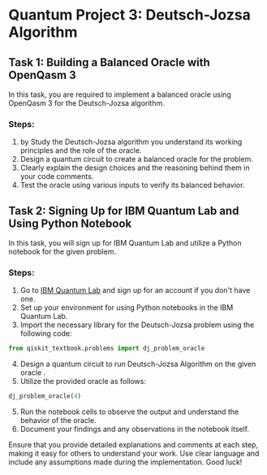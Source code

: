 # Quantum Project 3: Deutsch-Jozsa Algorithm

## Task 1: Building a Balanced Oracle with OpenQasm 3

In this task, you are required to implement a balanced oracle using OpenQasm 3 for the Deutsch-Jozsa algorithm.

### Steps:
1. by Study the Deutsch-Jozsa algorithm you  understand its working principles and the role of the oracle.
2. Design a quantum circuit to create a balanced oracle for the problem.
3. Clearly explain the design choices and the reasoning behind them in your code comments.
4. Test the oracle using various inputs to verify its balanced behavior.

## Task 2: Signing Up for IBM Quantum Lab and Using Python Notebook

In this task, you will sign up for IBM Quantum Lab and utilize a Python notebook for the given problem.

### Steps:
1. Go to [IBM Quantum Lab](https://lab.quantum-computing.ibm.com/) and sign up for an account if you don't have one.
2. Set up your environment for using Python notebooks in the IBM Quantum Lab.
3. Import the necessary library for the Deutsch-Jozsa problem using the following code:
   
```python
from qiskit_textbook.problems import dj_problem_oracle
```
4. Design a quantum circuit to run  Deutsch-Jozsa Algorithm on the given oracle .
4. Utilize the provided oracle as follows:
   
```python
dj_problem_oracle(4)
```

5. Run the notebook cells to observe the output and understand the behavior of the oracle.
6. Document your findings and any observations in the notebook itself.

Ensure that you provide detailed explanations and comments at each step, making it easy for others to understand your work. Use clear language and include any assumptions made during the implementation. Good luck!
